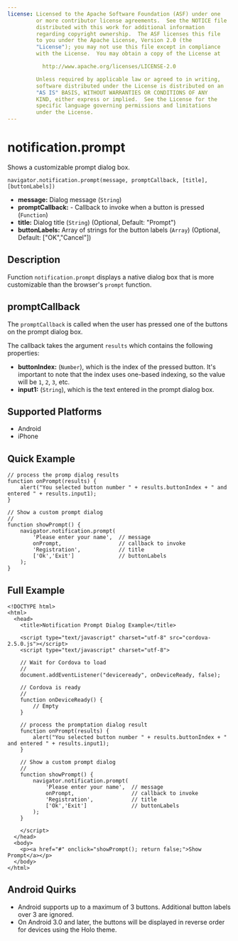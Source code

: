 ```yaml
---
license: Licensed to the Apache Software Foundation (ASF) under one
         or more contributor license agreements.  See the NOTICE file
         distributed with this work for additional information
         regarding copyright ownership.  The ASF licenses this file
         to you under the Apache License, Version 2.0 (the
         "License"); you may not use this file except in compliance
         with the License.  You may obtain a copy of the License at

           http://www.apache.org/licenses/LICENSE-2.0

         Unless required by applicable law or agreed to in writing,
         software distributed under the License is distributed on an
         "AS IS" BASIS, WITHOUT WARRANTIES OR CONDITIONS OF ANY
         KIND, either express or implied.  See the License for the
         specific language governing permissions and limitations
         under the License.
---
```


notification.prompt
====================

Shows a customizable prompt dialog box.

    navigator.notification.prompt(message, promptCallback, [title], [buttonLabels])

- __message:__ Dialog message (`String`)
- __promptCallback:__ - Callback to invoke when a button is pressed (`Function`)
- __title:__ Dialog title (`String`) (Optional, Default: "Prompt")
- __buttonLabels:__ Array of strings for the button labels (`Array`) (Optional, Default: ["OK","Cancel"])
    
Description
-----------

Function `notification.prompt` displays a native dialog box that is more customizable than the browser's `prompt` function.

promptCallback
---------------

The `promptCallback` is called when the user has pressed one of the buttons on the prompt dialog box.

The callback takes the argument `results` which contains the following properties:

- __buttonIndex:__ (`Number`), which is the index of the pressed button. It's important to note that the index uses one-based indexing, so the value will be `1`, `2`, `3`, etc.
- __input1:__ (`String`), which is the text entered in the prompt dialog box.

Supported Platforms
-------------------

- Android
- iPhone

Quick Example
-------------

	// process the promp dialog results
	function onPrompt(results) {
		alert("You selected button number " + results.buttonIndex + " and entered " + results.input1);
	}

    // Show a custom prompt dialog
    //
    function showPrompt() {
        navigator.notification.prompt(
	        'Please enter your name',  // message
			onPrompt,	               // callback to invoke
	        'Registration',            // title
	        ['Ok','Exit']              // buttonLabels
        );
    }
        
Full Example
------------

    <!DOCTYPE html>
    <html>
      <head>
        <title>Notification Prompt Dialog Example</title>

        <script type="text/javascript" charset="utf-8" src="cordova-2.5.0.js"></script>
        <script type="text/javascript" charset="utf-8">

        // Wait for Cordova to load
        //
        document.addEventListener("deviceready", onDeviceReady, false);

        // Cordova is ready
        //
        function onDeviceReady() {
            // Empty
        }
    
		// process the promptation dialog result
		function onPrompt(results) {
			alert("You selected button number " + results.buttonIndex + " and entered " + results.input1);
		}

        // Show a custom prompt dialog
        //
        function showPrompt() {
            navigator.notification.prompt(
	            'Please enter your name',  // message
			    onPrompt,				   // callback to invoke
	            'Registration',            // title
	            ['Ok','Exit']              // buttonLabels
            );
        }
    
        </script>
      </head>
      <body>
        <p><a href="#" onclick="showPrompt(); return false;">Show Prompt</a></p>
      </body>
    </html>

Android Quirks
----------------------

- Android supports up to a maximum of 3 buttons.  Additional button labels over 3 are ignored.
- On Android 3.0 and later, the buttons will be displayed in reverse order for devices using the Holo theme.
